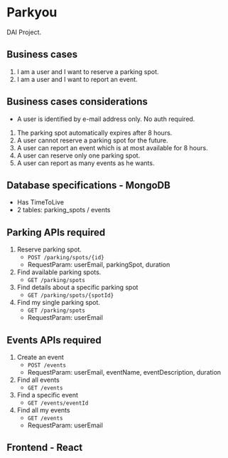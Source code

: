 # Parkyou
DAI Project.

## Business cases
1. I am a user and I want to reserve a parking spot.
2. I am a user and I want to report an event. 

## Business cases considerations
* A user is identified by e-mail address only. No auth required.
1. The parking spot automatically expires after 8 hours.
2. A user cannot reserve a parking spot for the future. 
3. A user can report an event which is at most available for 8 hours.
4. A user can reserve only one parking spot. 
5. A user can report as many events as he wants.

## Database specifications - MongoDB
- Has TimeToLive
- 2 tables: parking_spots / events

## Parking APIs required
1. Reserve parking spot.
    - `POST /parking/spots/{id}`
    - RequestParam: userEmail, parkingSpot, duration
2. Find available parking spots.
    - `GET /parking/spots`
3. Find details about a specific parking spot
    - `GET /parking/spots/{spotId}`
4. Find my single parking spot.
    - `GET /parking/spots`
    - RequestParam: userEmail

## Events APIs required
1. Create an event
    - `POST /events`
    - RequestParam: userEmail, eventName, eventDescription, duration
2. Find all events
    - `GET /events`
3. Find a specific event
    - `GET /events/eventId`
4. Find all my events
    - `GET /events`
    - RequestParam: userEmail

## Frontend - React